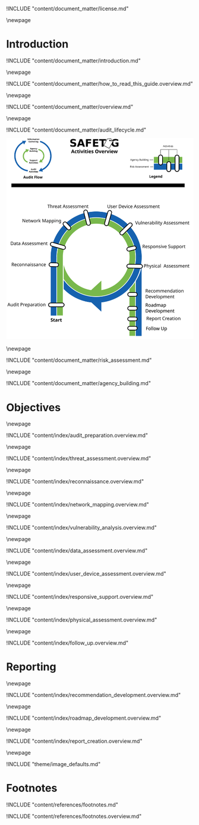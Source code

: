 
<!-- License -->

!INCLUDE "content/document_matter/license.md"

\newpage

<!-- Introduction -->

# Introduction

!INCLUDE "content/document_matter/introduction.md"

\newpage

!INCLUDE "content/document_matter/how_to_read_this_guide.overview.md"

\newpage

<!-- Overview -->

!INCLUDE "content/document_matter/overview.md"

\newpage

<!-- Audit Lifecyce -->

!INCLUDE "content/document_matter/audit_lifecycle.md"

![SAFETAG Activities](content/images/activities_flow.svg)

\newpage
<!-- Risk Modeling -->

!INCLUDE "content/document_matter/risk_assessment.md"

\newpage
<!-- Agency Building -->

!INCLUDE "content/document_matter/agency_building.md"

# Objectives

\newpage
<!-- Audit Preparation-->

!INCLUDE "content/index/audit_preparation.overview.md"

\newpage
<!-- Threat Assessment -->

!INCLUDE "content/index/threat_assessment.overview.md"

\newpage
<!-- Reconnaissance -->

!INCLUDE "content/index/reconnaissance.overview.md"

\newpage
<!-- Network Mapping -->

!INCLUDE "content/index/network_mapping.overview.md"

\newpage
<!-- Vulnerability Analysis -->

!INCLUDE "content/index/vulnerability_analysis.overview.md"

\newpage
<!-- Data Assessment (assets) -->

!INCLUDE "content/index/data_assessment.overview.md"

\newpage
<!-- User Device Assessment -->

!INCLUDE "content/index/user_device_assessment.overview.md"

\newpage
<!-- Responsive Support -->

!INCLUDE "content/index/responsive_support.overview.md"

\newpage
<!-- Physical Assessment -->

!INCLUDE "content/index/physical_assessment.overview.md"

\newpage
<!-- Follow Up -->

!INCLUDE "content/index/follow_up.overview.md"

# Reporting

\newpage
<!-- Recommendation Development -->

!INCLUDE "content/index/recommendation_development.overview.md"

\newpage
<!-- Roadmap Development -->

!INCLUDE "content/index/roadmap_development.overview.md"

\newpage
<!-- Reporting Creation -->

!INCLUDE "content/index/report_creation.overview.md"

\newpage

<!-- Load Default Images -->

!INCLUDE "theme/image_defaults.md"

# Footnotes

<!-- Load Footnotes -->

!INCLUDE "content/references/footnotes.md"

<!-- Update Footnotes for overview -->

!INCLUDE "content/references/footnotes.overview.md"
